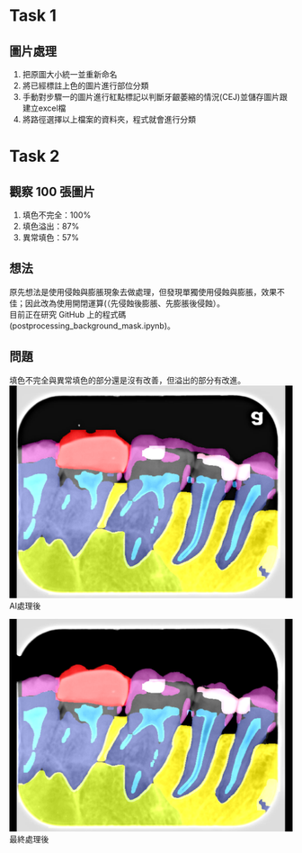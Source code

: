# Task 1

## 圖片處理
1. 把原圖大小統一並重新命名
2. 將已經標註上色的圖片進行部位分類
3. 手動對步驟一的圖片進行紅點標記以判斷牙齦萎縮的情況(CEJ)並儲存圖片跟建立excel檔
4. 將路徑選擇以上檔案的資料夾，程式就會進行分類
                                            
# Task 2

## 觀察 100 張圖片  
1. 填色不完全：100%
2. 填色溢出：87% 
3. 異常填色：57%  

## 想法  
原先想法是使用侵蝕與膨脹現象去做處理，但發現單獨使用侵蝕與膨脹，效果不佳；因此改為使用開閉運算(（先侵蝕後膨脹、先膨脹後侵蝕）。  
目前正在研究 GitHub 上的程式碼 (postprocessing_background_mask.ipynb)。  

## 問題
填色不完全與異常填色的部分還是沒有改善，但溢出的部分有改進。  
![AI處理後](../img/AI_caries-0.845815-33-1214_1_2022041830.png)  
AI處理後  

![最終處理後](../img/caries-0.845815-33-1214_1_2022041830_mask.png)  
最終處理後  


